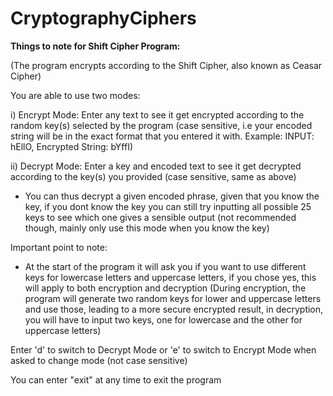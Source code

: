 # CryptographyCiphers

**Things to note for Shift Cipher Program:**

  (The program encrypts according to the Shift Cipher, also known as Ceasar Cipher)

   You are able to use two modes: 
  
  i) Encrypt Mode: Enter any text to see it get encrypted according to the random key(s) selected by the program (case sensitive, i.e your encoded string will be in the exact                          format that you entered it with. Example: INPUT: hEllO, Encrypted String: bYffI)
  
  ii) Decrypt Mode: Enter a key and encoded text to see it get decrypted according to the key(s) you provided (case sensitive, same as above)

  - You can thus decrypt a given encoded phrase, given that you know the key, if you dont know the key you can still try inputting all possible 25 keys to see which one gives a         sensible output (not recommended though, mainly only use this mode when you know the key)

Important point to note:

  - At the start of the program it will ask you if you want to use different keys for lowercase letters and uppercase letters, if you chose yes, this will apply to both encryption      and decryption (During encryption, the program will generate two random keys for lower and uppercase letters and use those, leading to a more secure encrypted result, in            decryption, you will have to input two keys, one for lowercase and the other for uppercase letters)
  
  Enter 'd' to switch to Decrypt Mode or 'e' to switch to Encrypt Mode when asked to change mode (not case sensitive)
  
  You can enter "exit" at any time to exit the program
